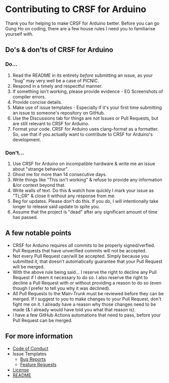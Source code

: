 # Contributing to CRSF for Arduino

Thank you for helping to make CRSF for Arduino better.
Before you can go Gung Ho on coding, there are a few house rules I need you to familiarise yourself with.

## Do's & don'ts of CRSF for Arduino

### **Do...**

1. Read the README in its entirety _before_ submitting an issue, as your "bug" may very well be a case of PICNIC.
2. Respond in a timely and respectful manner.
3. If something isn't working, please provide evidence - EG Screenshots of compiler errors.
4. Provide concise details.
5. Make use of issue templates - Especially if it's your first time submitting an issue to someone's repository on GitHub.
6. Use the Discussions tab for things are not Issues or Pull Requests, but are still relevant to CRSF for Arduino.
7. Format your code. CRSF for Arduino uses clang-format as a formatter. So, use that if you actually want to contribute to CRSF for Arduino's development.

### **Don't...**

1. Use CRSF for Arduino on incompatible hardware & write me an issue about "strange behaviour".
2. Ghost me for more than 14 consecutive days.
3. Write things like "This isn't working" & refuse to provide any information &/or context beyond that.
4. Write walls of text. Do this & watch how quickly I mark your issue as "TL;DR" & close it without any response from me.
5. Beg for updates. Please don't do this. If you do, I will intentionally take longer to release said update to spite you.
6. Assume that the project is "dead" after any significant amount of time has passed.

## A few notable points

- CRSF for Arduino requires _all_ commits to be properly signed/verfied. Pull Requests that have unverified commits will not be accepted.
- Not every Pull Request can/will be accepted. Simply because you submitted it, that doesn't automatically guarantee that your Pull Request will be merged.
- With the above rule being said... I reserve the right to decline any Pull Request if I deem it necessary to do so. I also reserve the right to decline a Pull Request with or without providing a reason to do so (even though I prefer to tell you why it was declined).
- All Pull Requests to the Main-Trunk must be reviewed before they can be merged. If I suggest to you to make changes to your Pull Request, don't fight me on it. I already have a reason why those changes need to be made (& I already would have told you what that reason is).
- I have a few GitHub Actions automations that need to pass, before your Pull Request can be merged.

## For more information

- [Code of Conduct](/CODE_OF_CONDUCT.md)
- Issue Templates
  - [Bug Reports](ISSUE_TEMPLATE/bug_report.md)
  - [Feature Requests](ISSUE_TEMPLATE/feature_request.md)
- [License](/LICENSE.md)
- [README](/README.md)
